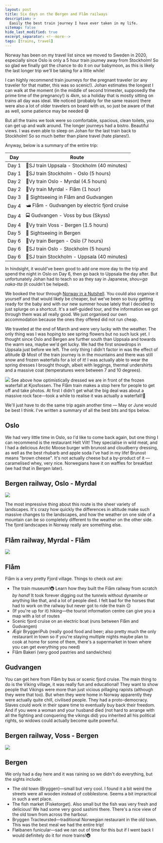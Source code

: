 ```yaml
---
layout: post
title: Six days on the Bergen and Flåm railways
description: >
  Easily the best train journey I have ever taken in my life. 
sitemap: false
hide_last_modified: true
excerpt_separator: <!--more-->
tags: [trains, travel]
---
```


Norway has been on my travel list since we moved to Sweden in 2020, especially since Oslo is only a 5 hour train journey away from Stockholm! So so glad we finally got the chance to do it on our babymoon, as this is likely the last longer trip we'll be taking for a little while! 

<!--more-->

I can highly recommend train journeys for the pregnant traveler (or any traveler for that matter, this was so scenic!). Johan estimates the longest I can walk at the moment (in the middle of second trimester, supposedly the prime time of the pregnancy!) is 4km, so a holiday that is mostly sitting on trains all day was ideal. We noticed (probably for the same reason) there were also a lot of older travelers on board with us, so just be aware of that as well, some patience may be needed 😅

But all the trains we took were so comfortable, spacious, clean toilets, you can get up and walk around. The longer journeys had a bistro. Beautiful views. I was even able to sleep on Johan for the last train back to Stockholm! So so much better than plane travel (hate planes!).

Anyway, below is a summary of the entire trip:

|Day  |Route    |
|-----|---------|
|Day 1|🚆SJ train Uppsala - Stockholm (40 minutes)|
|Day 1|🚆SJ train Stockholm - Oslo (5 hours)|
|Day 2|🚆Vy train Oslo - Myrdal (4.5 hours)|
|Day 2|🚆Vy train Myrdal - Flåm (1 hour)|
|Day 3|🥾 Sightseeing in Flåm and Gudvangen|
|Day 4|🛥️ Flåm - Gudvangen by electric fjord cruise|
|Day 4|🚍 Gudvangen - Voss by bus (Skyss)|
|Day 4|🚆Vy train Voss - Bergen (1.5 hours)|
|Day 5|🥾 Sightseeing in Bergen|
|Day 6|🚆Vy train Bergen - Oslo (7 hours)|
|Day 6|🚆SJ train Oslo - Stockholm (5 hours)|
|Day 6|🚆SJ train Stockholm - Uppsala (40 minutes)|

In hindsight, it would've been good to add one more day to the trip and spend the night in Oslo on Day 6, then go back to Uppsala the day after. But unfortunately Johan had to teach so as they say in Japanese, *shou=ga naka-tta* (it couldn't be helped).

We booked the tour through [Norway in a Nutshell](https://www.norwaynutshell.com/original-tour/). You could also organise it yourself and that would likely be cheaper, but we've been so busy getting ready for the baby and with our new summer house lately that I decided to just splurge on a shortcut. It's a self-guided tour, and the information we got through them was all really good. We just organised our own accommodation because the ones they offered did not run cheap. 

We traveled at the end of March and were very lucky with the weather. The only thing was I was hoping to see spring flowers but no such luck yet. I thought since Oslo and Bergen are further south than Uppsala and towards the warm sea, maybe we'd get lucky. We had the first snowdrops in Uppsala just before we left. The only thing I didn't factor in was the effect of altitude 😅 Most of the train journey is in the mountains and there was still snow and frozen waterfalls for a lot of it! I was actually able to wear the spring dresses I brought though, albeit with leggings, thermal undershirts and a massive coat (temperatures were between 7 and 10 degrees).

![](/assets/img/blog/trains/flam-outfitcold.jpg)
See above how optimistically dressed we are in front of the frozen waterfall at Kjosfossen. The  Flåm train makes a stop here for people to get off and take photos. At first I didn't get what the big deal was about a massive rock face—took a while to realise it was actually a waterfall!🤣

We'll just have to do the same trip again another time — May or June would be best I think. I've written a summary of all the best bits and tips below.

## Oslo

We had very little time in Oslo, so I'd like to come back again, but one thing I can recommend is the restaurant Helt Vilt! They specialise in wild meat, and I had a delicious Arctic Moose burger with brunost and cloudberry dressing, as well as the best rhubarb and apple soda I've had in my life! Brunost means "brown cheese". It's not actually cheese but a by-product of it — caramelised whey, very nice. Norwegians have it on waffles for breakfast (we had that in Bergen later).

## Bergen railway, Oslo - Myrdal

![](/assets/img/blog/trains/oslo_myrdal.jpeg)

The most impressive thing about this route is the sheer variety of landscapes. It's crazy how quickly the differences in altitude make such massive changes to the landscapes, and how the weather on one side of a mountain can be so completely different to the weather on the other side. The fjord landscapes in Norway really are something else.

## Flåm railway, Myrdal - Flåm

![](/assets/img/blog/trains/myrdal-flam.png)

## Flåm

Flåm is a very pretty Fjord village. Things to check out are:

- The train museum!🚇 Learn how they built the Flåm railway from scratch *by hand!* It took forever digging out the tunnels without dynamite or anything like that, and a lot of people died. I felt bad for the horses that had to work on the railway but never got to ride the train ☹️
- (If you're up for it) hiking—the tourist information centre can give you a map with a lot of routes
- Scenic fjord cruise on an electric boat (runs between Flåm and Gudvangen)
- Ægir BryggeriPub (really good food and beer; also pretty much the only restaurant in town so if you're staying multiple nights maybe plan to cook at home for some of them, there's a supermarket in town where you can get everything you need)
- Flåm Bakeri (very good pastries and sandwiches)

## Gudvangen

You can get here from Flåm by bus or scenic fjord cruise. The main thing to do is the Viking village, it was really fun and educational! They want to show people that Vikings were more than just vicious pillaging rapists (although they were that too). But when they were home in Norway apparently they were actually quite chill, civilised people. They had a proto-democracy. Slaves could work in their spare time to eventually buy back their freedom. And if you were a woman and your husband died (not hard to arrange with all the fighting and conquering the vikings did) you inherited all his political rights, so widows could actually become quite powerful.

## Bergen railway, Voss - Bergen

![](/assets/img/blog/trains/voss-bergen.png)

## Bergen

We only had a day here and it was raining so we didn't do everything, but the sights include:

- The old town (Bryggen)—small but very cool. I found it a bit weird the streets were all wooden instead of cobblestone. Seems a bit impractical in such a wet place.
- The fish market (Fisketorget). Also small but the fish was very fresh and delicious! We had some very good sashimi there. There's a nice view of the old town from across the harbour.
- Bryggen Tracteursted—traditional Norwegian restaurant in the old town. This was the best meal we had the entire trip!
- Fløibanen funicular—sad we ran out of time for this but if I went back I would definitely do it for more trains!🚇